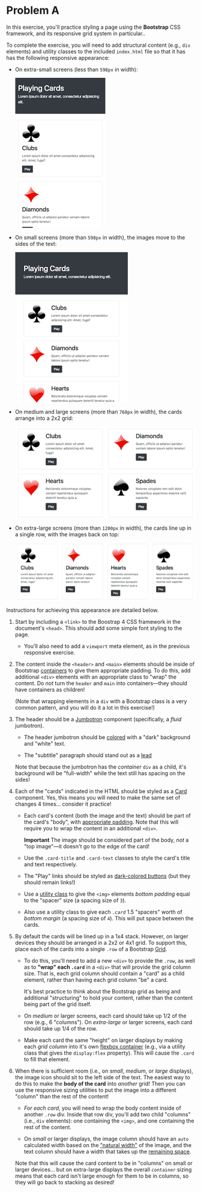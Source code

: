 # Problem A

In this exercise, you'll practice styling a page using the **Bootstrap** CSS framework, and its responsive grid system in particular..

To complete the exercise, you will need to add structural content (e.g., `div` elements) and utility classes to the included `index.html` file so that it has has the following responsive appearance:

- On extra-small screens (less than `598px` in width):

    ![Example of completed exercise on extra-small screen](img/example-xs-preview.png)

- On small screens (more than `598px` in width), the images move to the sides of the text:

    ![Example of completed exercise on small screen](img/example-sm-preview.png)

- On medium and large screens (more than `768px` in width), the cards arrange into a 2x2 grid:

    ![Example of completed exercise on large screen](img/example-lg-preview.png)

- On extra-large screens (more than `1200px` in width), the cards line up in a single row, with the images back on top:

    ![Example of completed exercise on extra-large screen](img/example-xl-preview.png)

Instructions for achieving this appearance are detailed below.

1. Start by including a `<link>` to the Boostrap 4 CSS framework in the document's `<head>`. This should add some simple font styling to the page.

    - You'll also need to add a `viewport` meta element, as in the previous responsive exercise.

2. The content inside the `<header>` and `<main>` elements should be inside of Bootstrap [containers](https://getbootstrap.com/docs/4.0/layout/overview/#containers) to give them appropriate padding. To do this, add additional `<div>` elements with an appropriate class to "wrap" the content. Do _not_ turn the `header` and `main` into containers&mdash;they should have containers as children!

    (Note that wrapping elements in a `div` with a Bootstrap class is a very common pattern, and you will do it a lot in this exercise!)

3. The header should be a [Jumbotron](https://getbootstrap.com/docs/4.0/components/jumbotron/) component (specifically, a _fluid_ jumbotron).

    - The header jumbotron should be [colored](https://getbootstrap.com/docs/4.0/utilities/colors/) with a "dark" background and "white" text.

    - The "subtitle" paragraph should stand out as a [lead](https://getbootstrap.com/docs/4.0/content/typography/#lead)

    Note that because the jumbotron has the _container_ `div` as a child, it's background will be "full-width" while the text still has spacing on the sides!


4. Each of the "cards" indicated in the HTML should be styled as a [Card](https://getbootstrap.com/docs/4.0/components/card/) component. Yes, this means you will need to make the same set of changes 4 times... consider it practice!

    - Each card's content (both the image and the text) should be part of the card's "body", with [appropriate padding](https://getbootstrap.com/docs/4.0/components/card/#body). Note that this will require you to wrap the content in an additional `<div>`.

      **Important** The image should be considered part of the body, _not_ a "top image"&mdash;it doesn't go to the edge of the card!

    - Use the `.card-title` and `.card-text` classes to style the card's title and text respectively.

    - The "Play" links should be styled as [dark-colored buttons](https://getbootstrap.com/docs/4.0/components/buttons/) (but they should remain links!)

    - Use a [utility class](https://getbootstrap.com/docs/4.0/utilities/spacing/) to give the `<img>` elements _bottom padding_ equal to the "spacer" size (a spacing size of `3`).

    - Also use a utility class to give each _`.card`_ 1.5 "spacers" worth of _bottom margin_ (a spacing size of `4`). This will put space between the cards. 

5. By default the cards will be lined up in a 1x4 stack. However, on larger devices they should be arranged in a 2x2 or 4x1 grid. To support this, place each of the cards into a single `.row` of a Bootstrap [Grid](https://getbootstrap.com/docs/4.0/layout/grid/).

    - To do this, you'll need to add a new `<div>` to provide the `.row`, as well as to **"wrap" each `.card`** in a `<div>` that will provide the grid column size. That is, each grid column should contain a "card" as a child element, rather than having each grid column "be" a card.

        It's best practice to think about the Bootstrap grid as being and additional "structuring" to hold your content, rather than the content being part of the grid itself.

    - On _medium_ or larger screens, each card should take up 1/2 of the row (e.g., 6 "columns"). On _extra-large_ or larger screens, each card should take up 1/4 of the row.

    - Make each card the same "height" on larger displays by making each _grid column_ into it's own [flexbox container](https://getbootstrap.com/docs/4.0/utilities/flex/) (e.g., via a utility class that gives the `display:flex` property). This will cause the `.card` to fill that element.

6. When there is sufficient room (i.e., on _small_, _medium_, or _large_ displays), the image icon should sit to the left side of the text. The easiest way to do this to make the **body of the card** into _another_ grid! Then you can use the responsive sizing utilities to put the image into a different "column" than the rest of the content!

    - _For each card_, you will need to wrap the body content inside of another `.row` div. Inside that row div, you'll add two child "columns" (i.e., `div` elements): one containing the `<img>`, and one containing the rest of the content.

    - On _small_ or larger displays, the image column should have an `auto` calculated width based on the ["natural width"](https://getbootstrap.com/docs/4.0/layout/grid/#variable-width-content) of the image, and the text column should have a width that takes up the [remaining space](https://getbootstrap.com/docs/4.0/layout/grid/#setting-one-column-width).

    Note that this will cause the card content to be in "columns" on small or larger devices... but on extra-large displays the overall `container` sizing means that each card isn't large enough for them to be in columns, so they will go back to stacking as desired!
